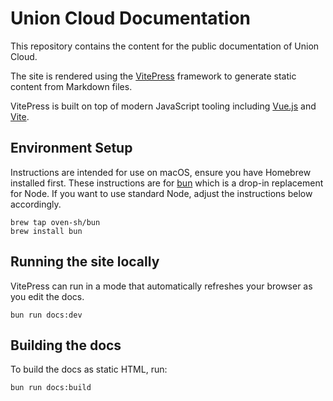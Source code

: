 # Union Cloud Documentation

This repository contains the content for the public documentation of Union Cloud.

The site is rendered using the [VitePress](https://vitepress.dev) framework to generate static content from Markdown files.

VitePress is built on top of modern JavaScript tooling including [Vue.js](https://vuejs.org) and [Vite](https://vitejs.dev).

##  Environment Setup
Instructions are intended for use on macOS, ensure you have Homebrew installed first.
These instructions are for [bun](https://bun.sh/) which is a drop-in replacement for Node.
If you want to use standard Node, adjust the instructions below accordingly.

```
brew tap oven-sh/bun
brew install bun
```

## Running the site locally
VitePress can run in a mode that automatically refreshes your browser as you edit the docs.

```
bun run docs:dev
```

## Building the docs
To build the docs as static HTML, run:

```
bun run docs:build
```
